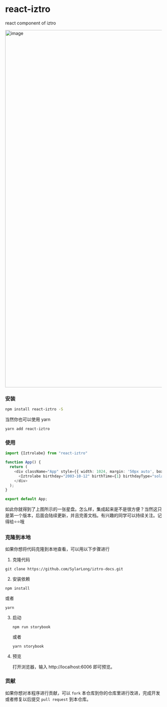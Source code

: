 # react-iztro
react component of iztro

<img width="1147" alt="image" src="https://github.com/SylarLong/react-iztro/assets/6510425/df940fcc-2cda-434f-b9a2-fbcf21c31c24">

### 安装

```sh
npm install react-iztro -S
```

当然你也可以使用 yarn

```sh
yarn add react-iztro
```

### 使用

```ts
import {Iztrolabe} from "react-iztro"

function App() {
  return (
    <div className="App" style={{ width: 1024, margin: '50px auto', boxShadow: '0 0 25px rgba(0,0,0,0.25)'}}>
      <Iztrolabe birthday="2003-10-12" birthTime={1} birthdayType="solar" gender="male" />
    </div>
  );
}

export default App;
```

如此你就得到了上图所示的一张星盘。怎么样，集成起来是不是很方便？当然这只是第一个版本，后面会陆续更新，并且完善文档。有兴趣的同学可以持续关注。记得给⭐️⭐️哦

### 克隆到本地

如果你想将代码克隆到本地查看，可以用以下步骤进行

1. 克隆代码

  ```
  git clone https://github.com/SylarLong/iztro-docs.git
  ```

2. 安装依赖

  ```
  npm install
  ```

  或者

  ```
  yarn
  ```

3. 启动

   ```
   npm run storybook
   ```

   或者

   ```
   yarn storybook
   ```

4. 预览

   打开浏览器，输入 http://localhost:6006 即可预览。

### 贡献

如果你想对本程序进行贡献，可以 `fork` 本仓库到你的仓库里进行改进，完成开发或者修复以后提交 `pull request` 到本仓库。


